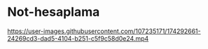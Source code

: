 # Not-hesaplama

https://user-images.githubusercontent.com/107235171/174292661-24269cd3-dad5-4104-b251-c5f9c58d0e24.mp4

